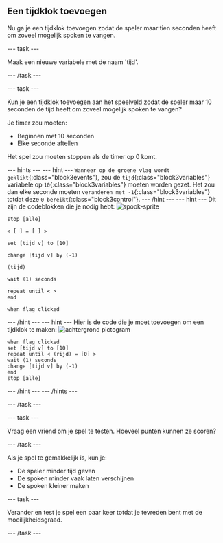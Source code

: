 ## Een tijdklok toevoegen

Nu ga je een tijdklok toevoegen zodat de speler maar tien seconden heeft om zoveel mogelijk spoken te vangen.

--- task ---

Maak een nieuwe variabele met de naam 'tijd'.

--- /task ---

--- task ---

Kun je een tijdklok toevoegen aan het speelveld zodat de speler maar 10 seconden de tijd heeft om zoveel mogelijk spoken te vangen?

Je timer zou moeten:

+ Beginnen met 10 seconden
+ Elke seconde aftellen

Het spel zou moeten stoppen als de timer op 0 komt.

--- hints ---
 --- hint --- `Wanneer op de groene vlag wordt geklikt`{:class="block3events"}, zou de `tijd`{:class="block3variables"} variabele op `10`{:class="block3variables"} moeten worden gezet. Het zou dan elke seconde moeten `veranderen met -1`{:class="block3variables"} totdat deze `0 bereikt`{:class="block3control"}.
--- /hint ---
 --- hint --- Dit zijn de codeblokken die je nodig hebt: ![spook-sprite](images/ghost-backdrop.png)

```blocks3
stop [alle]

< [ ] = [ ] >

set [tijd v] to [10]

change [tijd v] by (-1)

(tijd)

wait (1) seconds

repeat until < >
end

when flag clicked

```

--- /hint --- --- hint --- Hier is de code die je moet toevoegen om een tijdklok te maken: ![achtergrond pictogram](images/ghost-backdrop.png)

```blocks3
when flag clicked
set [tijd v] to [10]
repeat until < (rijd) = [0] >
wait (1) seconds
change [tijd v] by (-1)
end
stop [alle]
```

--- /hint --- --- /hints ---

--- /task ---

--- task ---

Vraag een vriend om je spel te testen. Hoeveel punten kunnen ze scoren?

--- /task ---

Als je spel te gemakkelijk is, kun je:

+ De speler minder tijd geven
+ De spoken minder vaak laten verschijnen
+ De spoken kleiner maken

--- task ---

Verander en test je spel een paar keer totdat je tevreden bent met de moeilijkheidsgraad.

--- /task ---